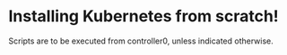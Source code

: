 # Installing Kubernetes from scratch!

Scripts are to be executed from controller0, unless indicated otherwise.
